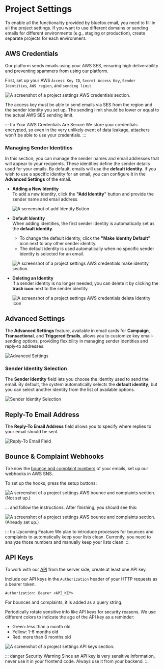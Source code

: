 # Project Settings

To enable all the functionality provided by bluefox.email, you need to fill in all the project settings. If you want to use different domains or sending emails for different environments (e.g., staging or production), create separate projects for each environment.

## AWS Credentials

Our platform sends emails using your AWS SES, ensuring high deliverability and preventing spammers from using our platform.

First, set up your AWS `Access Key ID`, `Secret Access Key`, `Sender Identities`, `AWS region`, and `sending limit`.

![A screenshot of a project settings AWS credentials section.](./project-settings-aws.webp)

The access key must be able to send emails via SES from the region and the sender identity you set up. The sending limit should be lower or equal to the actual AWS SES sending limit.


::: tip Your AWS Credentials Are Secure
We store your credentials encrypted, so even in the very unlikely event of data leakage, attackers won't be able to use your credentials.
:::


### Managing Sender Identities

In this section, you can manage the sender names and email addresses that will appear to your recipients. These identities define the sender details used for your emails. By default, emails will use the **default identity**. If you wish to use a specific identity for an email, you can configure it in the **Advanced Settings** of the email.

- **Adding a New Identity**  
  To add a new identity, click the **"Add Identity"** button and provide the sender name and email address.

  ![A screenshot of add Identity Button](./project-settings-aws-add-identity-btn.webp)

- **Default Identity**  
  When adding identities, the first sender identity is automatically set as the **default identity**.  
  - To change the default identity, click the **"Make Identity Default"** icon next to any other sender identity.  
  - The default identity is used automatically when no specific sender identity is selected for an email.

  ![A screenshot of a project settings AWS credentials make identity section.](./project-settings-aws-make-identity-default-btn.webp)

- **Deleting an Identity**  
  If a sender identity is no longer needed, you can delete it by clicking the **trash icon** next to the sender identity.

  ![A screenshot of a project settings AWS credentials delete Identity Icon](./project-settings-aws-make-identity-delete-btn.webp)


## Advanced Settings

The **Advanced Settings** feature, available in email cards for **Campaign**, **Transactional**, and **Triggered Emails**, allows you to customize key email-sending options, providing flexibility in managing sender identities and reply-to addresses.

![Advanced Settings](./project-settings-advanced-settings.webp)


### Sender Identity Selection

The **Sender Identity** field lets you choose the identity used to send the email. By default, the system automatically selects the **default identity**, but you can select another identity from the list of available options.


![Sender Identity Selection](./project-settings-advanced-settings-sender-identity.webp)


## Reply-To Email Address

The **Reply-To Email Address** field allows you to specify where replies to your email should be sent.

![Reply-To Email Field](./project-settings-advanced-settings-reply-to.webp)



## Bounce & Complaint Webhooks

To know the [bounce and complaint numbers](/docs/projects/analytics) of your emails, set up our webhooks in AWS SNS.

To set up the hooks, press the setup buttons:

![A screenshot of a project settings AWS bounce and complaints section. (Not set up.)](./project-settings-aws-bounce-complaints.webp)

... and follow the instructions. After finishing, you should see this:

![A screenshot of a project settings AWS bounce and complaints section. (Already set up.)](./project-settings-aws-bounce-complaints-done.webp)

::: tip Upcoming Feature
We plan to introduce processes for bounces and complaints to automatically keep your lists clean. Currently, you need to analyze those numbers and manually keep your lists clean.
:::

## API Keys

To work with our [API](/docs/api/) from the server side, create at least one API key.

Include our API keys in the `Authorization` header of your HTTP requests as a bearer token.

```
Authorization: Bearer <API_KEY>
```


For bounces and complaints, it is added as a query string.

Periodically rotate sensitive info like API keys for security reasons. We use different colors to indicate the age of the API key as a reminder:
- Green: less than a month old
- Yellow: 1-6 months old
- Red: more than 6 months old

![A screenshot of a project settings API keys section.](./project-settings-api-keys.webp)

::: danger Security Warning
Since an API key is very sensitive information, never use it in your frontend code. Always use it from your backend.
:::

